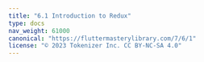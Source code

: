 ```yaml
---
title: "6.1 Introduction to Redux"
type: docs
nav_weight: 61000
canonical: "https://fluttermasterylibrary.com/7/6/1"
license: "© 2023 Tokenizer Inc. CC BY-NC-SA 4.0"
---
```

